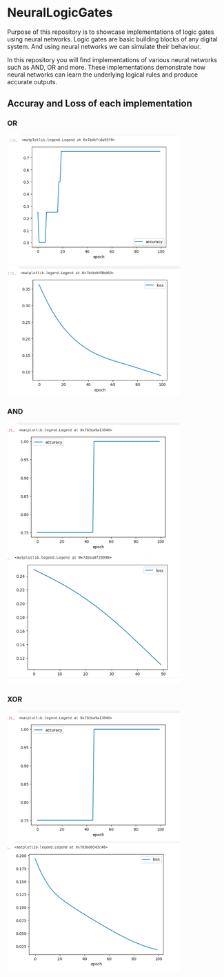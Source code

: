 # NeuralLogicGates

Purpose of this repository is to showcase implementations of logic gates using neural networks. Logic gates are basic building blocks of any digital system. And using neural networks we can simulate their behaviour.

In this repository you will find implementations of various neural networks such as AND, OR and more. These implementations demonstrate how neural networks can learn the underlying logical rules and produce accurate outputs. 

## Accuray and Loss of each implementation 

### OR
<div>
  <img src="OR_gate/accuray.png" alt="Image 1" width="400" />
  <img src="OR_gate/loss.png" alt="Image 2" width="400" />
</div>

### AND
<div>
  <img src="NOR_gate/accuracy.png" alt="Image 1" width="400" />
  <img src="AND_gate/loss.png" alt="Image 2" width="400" />
</div>

### XOR
<div>
  <img src="NOR_gate/accuraCy.png" alt="Image 1" width="400" />
  <img src="NOR_gate/loss.png" alt="Image 2" width="400" />
</div>
